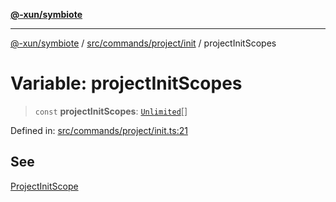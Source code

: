 [**@-xun/symbiote**](../../../../../README.md)

***

[@-xun/symbiote](../../../../../README.md) / [src/commands/project/init](../README.md) / projectInitScopes

# Variable: projectInitScopes

> `const` **projectInitScopes**: [`Unlimited`](../../../../configure/enumerations/UnlimitedGlobalScope.md#unlimited)[]

Defined in: [src/commands/project/init.ts:21](https://github.com/Xunnamius/symbiote/blob/5aba0025b9a2417f80cab078fc2ddb0b25903903/src/commands/project/init.ts#L21)

## See

[ProjectInitScope](../../../../configure/enumerations/UnlimitedGlobalScope.md)
